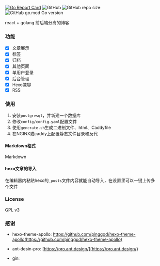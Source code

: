 [![Go Report Card](https://goreportcard.com/badge/github.com/coolrc136/go-blog)](https://goreportcard.com/report/github.com/coolrc136/go-blog)
![GitHub](https://img.shields.io/github/license/coolrc136/go-blog)
![GitHub repo size](https://img.shields.io/github/repo-size/coolrc136/go-blog)
![GitHub go.mod Go version](https://img.shields.io/github/go-mod/go-version/coolrc136/go-blog)

react + golang 前后端分离的博客

### 功能

- [x] 文章展示
- [x] 标签
- [x] 归档
- [x] 其他页面
- [x] 单用户登录
- [x] 后台管理
- [x] Hexo兼容
- [x] RSS

### 使用

1. 安装`postgresql`，并新建一个数据库
2. 修改`config/config.yaml`配置文件
3. 使用`generate.sh`生成二进制文件、html、Caddyfile
3. 在NGINX或caddy上配置静态文件目录和反代

#### Markdown格式

Markdown

#### hexo文章的导入

在编辑器内粘贴hexo的`_posts`文件内容就能自动导入，在设置里可以一键上传多个文件

### License

GPL v3

### 感谢

- hexo-theme-apollo: https://github.com/pinggod/hexo-theme-apollo(https://github.com/pinggod/hexo-theme-apollo)
- ant-desin-pro: [https://pro.ant.design/](https://pro.ant.design/)

- gin: 
